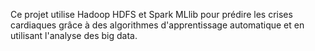 Ce projet utilise Hadoop HDFS et Spark MLlib pour prédire les crises cardiaques grâce à des algorithmes d'apprentissage automatique et en utilisant l'analyse des big data.
